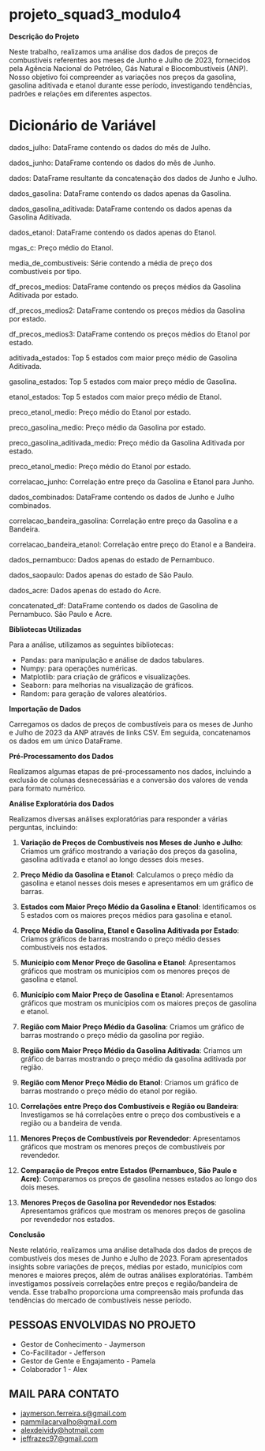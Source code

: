 # projeto_squad3_modulo4



**Descrição do Projeto**

Neste trabalho, realizamos uma análise dos dados de preços de combustíveis referentes aos meses de Junho e Julho de 2023, fornecidos pela Agência Nacional do Petróleo, Gás Natural e Biocombustíveis (ANP). Nosso objetivo foi compreender as variações nos preços da gasolina, gasolina aditivada e etanol durante esse período, investigando tendências, padrões e relações em diferentes aspectos.


# Dicionário de Variável


dados_julho:   DataFrame contendo os dados do mês de Julho.

dados_junho:   DataFrame contendo os dados do mês de Junho.

dados:   DataFrame resultante da concatenação dos dados de Junho e Julho.

dados_gasolina:   DataFrame contendo os dados apenas da Gasolina.

dados_gasolina_aditivada:   DataFrame contendo os dados apenas da Gasolina Aditivada.

dados_etanol:   DataFrame contendo os dados apenas do Etanol.

mgas_c:   Preço médio do Etanol.

media_de_combustiveis:   Série contendo a média de preço dos combustíveis por tipo.

df_precos_medios:   DataFrame contendo os preços médios da Gasolina Aditivada por estado.

df_precos_medios2:   DataFrame contendo os preços médios da Gasolina por estado.

df_precos_medios3:   DataFrame contendo os preços médios do Etanol por estado.

aditivada_estados:   Top 5 estados com maior preço médio de Gasolina Aditivada.

gasolina_estados:   Top 5 estados com maior preço médio de Gasolina.

etanol_estados:   Top 5 estados com maior preço médio de Etanol.

preco_etanol_medio:   Preço médio do Etanol por estado.

preco_gasolina_medio:   Preço médio da Gasolina por estado.

preco_gasolina_aditivada_medio:   Preço médio da Gasolina Aditivada por estado.

preco_etanol_medio:   Preço médio do Etanol por estado.

correlacao_junho:   Correlação entre preço da Gasolina e Etanol para Junho.

dados_combinados:   DataFrame contendo os dados de Junho e Julho combinados.

correlacao_bandeira_gasolina:   Correlação entre preço da Gasolina e a Bandeira.

correlacao_bandeira_etanol:   Correlação entre preço do Etanol e a Bandeira.

dados_pernambuco:   Dados apenas do estado de Pernambuco.

dados_saopaulo:   Dados apenas do estado de São Paulo.

dados_acre:   Dados apenas do estado do Acre.

concatenated_df:   DataFrame contendo os dados de Gasolina de Pernambuco. São Paulo e Acre.


**Bibliotecas Utilizadas**

Para a análise, utilizamos as seguintes bibliotecas:

- Pandas: para manipulação e análise de dados tabulares.
- Numpy: para operações numéricas.
- Matplotlib: para criação de gráficos e visualizações.
- Seaborn: para melhorias na visualização de gráficos.
- Random: para geração de valores aleatórios.

**Importação de Dados**

Carregamos os dados de preços de combustíveis para os meses de Junho e Julho de 2023 da ANP através de links CSV. Em seguida, concatenamos os dados em um único DataFrame.

**Pré-Processamento dos Dados**

Realizamos algumas etapas de pré-processamento nos dados, incluindo a exclusão de colunas desnecessárias e a conversão dos valores de venda para formato numérico.

**Análise Exploratória dos Dados**

Realizamos diversas análises exploratórias para responder a várias perguntas, incluindo:

1. **Variação de Preços de Combustíveis nos Meses de Junho e Julho**: Criamos um gráfico mostrando a variação dos preços da gasolina, gasolina aditivada e etanol ao longo desses dois meses.

2. **Preço Médio da Gasolina e Etanol**: Calculamos o preço médio da gasolina e etanol nesses dois meses e apresentamos em um gráfico de barras.

3. **Estados com Maior Preço Médio da Gasolina e Etanol**: Identificamos os 5 estados com os maiores preços médios para gasolina e etanol.

4. **Preço Médio da Gasolina, Etanol e Gasolina Aditivada por Estado**: Criamos gráficos de barras mostrando o preço médio desses combustíveis nos estados.

5. **Município com Menor Preço de Gasolina e Etanol**: Apresentamos gráficos que mostram os municípios com os menores preços de gasolina e etanol.

6. **Município com Maior Preço de Gasolina e Etanol**: Apresentamos gráficos que mostram os municípios com os maiores preços de gasolina e etanol.

7. **Região com Maior Preço Médio da Gasolina**: Criamos um gráfico de barras mostrando o preço médio da gasolina por região.

8. **Região com Maior Preço Médio da Gasolina Aditivada**: Criamos um gráfico de barras mostrando o preço médio da gasolina aditivada por região.

9. **Região com Menor Preço Médio do Etanol**: Criamos um gráfico de barras mostrando o preço médio do etanol por região.

10. **Correlações entre Preço dos Combustíveis e Região ou Bandeira**: Investigamos se há correlações entre o preço dos combustíveis e a região ou a bandeira de venda.

11. **Menores Preços de Combustíveis por Revendedor**: Apresentamos gráficos que mostram os menores preços de combustíveis por revendedor.

12. **Comparação de Preços entre Estados (Pernambuco, São Paulo e Acre)**: Comparamos os preços de gasolina nesses estados ao longo dos dois meses.

13. **Menores Preços de Gasolina por Revendedor nos Estados**: Apresentamos gráficos que mostram os menores preços de gasolina por revendedor nos estados.

**Conclusão**

Neste relatório, realizamos uma análise detalhada dos dados de preços de combustíveis dos meses de Junho e Julho de 2023. Foram apresentados insights sobre variações de preços, médias por estado, municípios com menores e maiores preços, além de outras análises exploratórias. Também investigamos possíveis correlações entre preços e região/bandeira de venda. Esse trabalho proporciona uma compreensão mais profunda das tendências do mercado de combustíveis nesse período.


## PESSOAS ENVOLVIDAS NO PROJETO

- Gestor de Conhecimento - Jaymerson
- Co-Facilitador - Jefferson
- Gestor de Gente e Engajamento - Pamela
- Colaborador 1 - Alex

## MAIL PARA CONTATO

- jaymerson.ferreira.s@gmail.com
- pammilacarvalho@gmail.com
- alexdeividy@hotmail.com
- jeffrazec97@gmail.com



